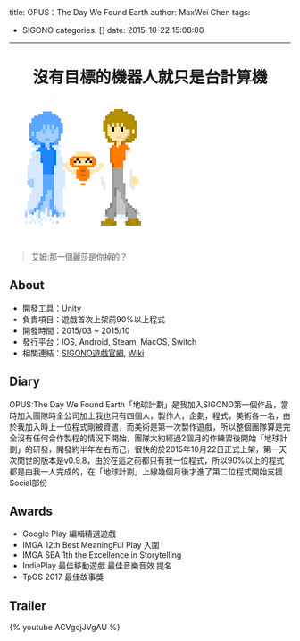 title: OPUS：The Day We Found Earth
author: MaxWei Chen
tags:
  - SIGONO
categories: []
date: 2015-10-22 15:08:00
---
# <center>沒有目標的機器人就只是台計算機</center>

![](/TheDayWeFoundEarth.gif)

> 艾姆:那一個麗莎是你掉的？

## About
* 開發工具：Unity
* 負責項目：遊戲首次上架前90%以上程式
* 開發時間：2015/03 ~ 2015/10
* 發行平台：IOS, Android, Steam, MacOS, Switch
* 相關連結：[SIGONO遊戲官網][opusTLink], [Wiki][wikiLink]


## Diary
OPUS:The Day We Found Earth「地球計劃」是我加入SIGONO第一個作品，當時加入團隊時全公司加上我也只有四個人，製作人，企劃，程式，美術各一名，由於我加入時上一位程式剛被資遣，而美術是第一次製作遊戲，所以整個團隊算是完全沒有任何合作製程的情況下開始，團隊大約經過2個月的作練習後開始「地球計劃」的研發，開發約半年左右而己，很快的於2015年10月22日正式上架，第一天次問世的版本是v0.9.8，由於在這之前都只有我一位程式，所以90%以上的程式都是由我一人完成的，在「地球計劃」上線幾個月後才進了第二位程式開始支援Social部份

## Awards
* Google Play 編輯精選遊戲
* IMGA 12th Best MeaningFul Play 入圍
* IMGA SEA 1th the Excellence in Storytelling
* IndiePlay 最佳移動遊戲 最佳音樂音效 提名
* TpGS 2017 最佳故事獎

## Trailer
{% youtube ACVgcjJVgAU %}

[opusTLink]: (http://opus.sigono.com/)
[wikiLink]: (https://zh.wikipedia.org/wiki/OPUS%E5%9C%B0%E7%90%83%E8%A8%88%E7%95%AB)